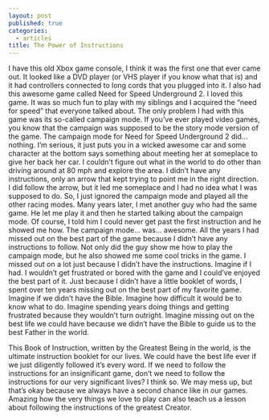 ```yaml
---
layout: post
published: true
categories:
  - articles
title: The Power of Instructions
---
```

I have this old Xbox game console, I think it was the first one that ever came out. It looked like a DVD player (or VHS player if you know what that is) and it had controllers connected to long cords that you plugged into it. I also had this awesome game called Need for Speed Underground 2. I loved this game. It was so much fun to play with my siblings and I acquired the “need for speed” that everyone talked about. The only problem I had with this game was its so-called campaign mode. If you’ve ever played video games, you know that the campaign was supposed to be the story mode version of the game. The campaign mode for Need for Speed Underground 2 did… nothing. I’m serious, it just puts you in a wicked awesome car and some character at the bottom says something about meeting her at someplace to give her back her car. I couldn’t figure out what in the world to do other than driving around at 80 mph and explore the area. I didn’t have any instructions, only an arrow that kept trying to point me in the right direction. I did follow the arrow, but it led me someplace and I had no idea what I was supposed to do. So, I just ignored the campaign mode and played all the other racing modes. Many years later, I met another guy who had the same game. He let me play it and then he started talking about the campaign mode. Of course, I told him I could never get past the first instruction and he showed me how. The campaign mode… was… awesome. All the years I had missed out on the best part of the game because I didn’t have any instructions to follow. Not only did the guy show me how to play the campaign mode, but he also showed me some cool tricks in the game. I missed out on a lot just because I didn’t have the instructions. Imagine if I had. I wouldn’t get frustrated or bored with the game and I could’ve enjoyed the best part of it. Just because I didn’t have a little booklet of words, I spent over ten years missing out on the best part of my favorite game. Imagine if we didn’t have the Bible. Imagine how difficult it would be to know what to do. Imagine spending years doing things and getting frustrated because they wouldn’t turn outright. Imagine missing out on the best life we could have because we didn’t have the Bible to guide us to the best Father in the world.

This Book of Instruction, written by the Greatest Being in the world, is the ultimate instruction booklet for our lives. We could have the best life ever if we just diligently followed it’s every word. If we need to follow the instructions for an insignificant game, don’t we need to follow the instructions for our very significant lives? I think so. We may mess up, but that’s okay because we always have a second chance like in our games. Amazing how the very things we love to play can also teach us a lesson about following the instructions of the greatest Creator.
